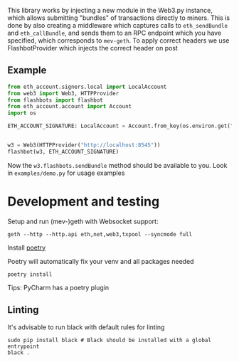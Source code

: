 
This library works by injecting a new module in the Web3.py instance, which allows
submitting "bundles" of transactions directly to miners. This is done by also creating
a middleware which captures calls to `eth_sendBundle` and `eth_callBundle`, and sends
them to an RPC endpoint which you have specified, which corresponds to `mev-geth`. 
To apply correct headers we use FlashbotProvider which injects the correct header on post 

## Example

```python
from eth_account.signers.local import LocalAccount
from web3 import Web3, HTTPProvider
from flashbots import flashbot
from eth_account.account import Account
import os

ETH_ACCOUNT_SIGNATURE: LocalAccount = Account.from_key(os.environ.get("ETH_SIGNATURE_KEY"))


w3 = Web3(HTTPProvider("http://localhost:8545"))
flashbot(w3, ETH_ACCOUNT_SIGNATURE)
```

Now the `w3.flashbots.sendBundle` method should be available to you. Look in `examples/demo.py` for usage examples

# Development and testing

Setup and run (mev-)geth with Websocket support:
```
geth --http --http.api eth,net,web3,txpool --syncmode full
```

Install [poetry](https://python-poetry.org/)

Poetry will automatically fix your venv and all packages needed
```
poetry install
```
Tips: PyCharm has a poetry plugin


## Linting
It's advisable to run black with default rules for linting

```
sudo pip install black # Black should be installed with a global entrypoint
black .
```

